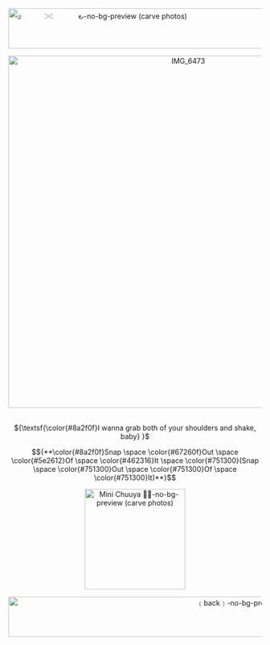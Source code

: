 <img width="1000" height="80" alt="೨　   　𓏵  　　 ౿-no-bg-preview (carve photos)" src="https://github.com/user-attachments/assets/af60e321-bb6f-4558-bf41-bfdf73161112" />

<p align="center">
 <img width="700" height="700" alt="IMG_6473" src="https://github.com/user-attachments/assets/d05c1cc7-3938-463d-8703-a55ec3fc0384" />
<p align="center">

<p align="center">
<br> ${\textsf{\color{#8a2f0f}I wanna grab both of your shoulders and shake, baby} }$
<p align="center">
  
$${**\color{#8a2f0f}Snap \space \color{#67260f}Out \space \color{#5e2612}Of \space \color{#462316}It \space \color{#751300}(Snap \space \color{#751300}Out \space \color{#751300}Of \space \color{#751300}It)**}$$

<p align="center">
<img width="200" height="200" alt="Mini Chuuya 🎩🍷-no-bg-preview (carve photos)" src="https://github.com/user-attachments/assets/d751e134-ed33-4f66-a209-d3108ac90bba" />
<p align="center">

<img width="1000" height="80" alt="﹝back﹞-no-bg-preview (carve photos)" src="https://github.com/user-attachments/assets/47f2b815-4173-4d78-99f0-7c17e84cd9a2" />
